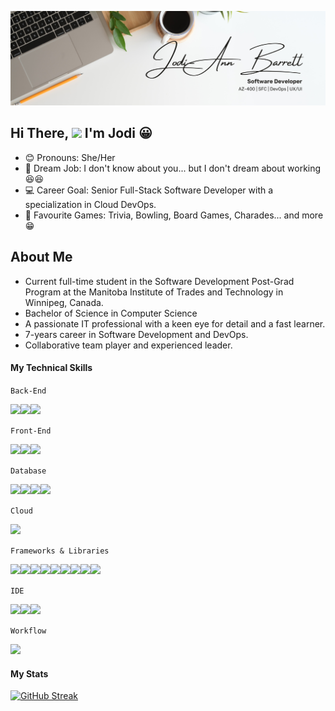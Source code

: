 <!--
**moorebarrett-jodiann/moorebarrett-jodiann** is a ✨ _special_ ✨ repository because its `README.md` (this file) appears on your GitHub profile.

Here are some ideas to get you started:

- 🔭 I’m currently working on ...
- 🌱 I’m currently learning ...
- 👯 I’m looking to collaborate on ...
- 🤔 I’m looking for help with ...
- 💬 Ask me about ...
- 📫 How to reach me: ...
- 😄 Pronouns: ...
- ⚡ Fun fact: ...
-->

![Banner](./src/images/banner.png?raw=true "Banner")

## Hi There, <img src="https://media.giphy.com/media/hvRJCLFzcasrR4ia7z/giphy.gif" width="30px"/> I'm Jodi 😀

- 😊 Pronouns: She/Her
- 💬 Dream Job: I don't know about you... but I don't dream about working 😆😆
- 💻 Career Goal: Senior Full-Stack Software Developer with a specialization in Cloud DevOps.
- 🎲 Favourite Games: Trivia, Bowling, Board Games, Charades... and more 😁

## About Me
- Current full-time student in the Software Development Post-Grad Program at the Manitoba Institute of Trades and Technology in Winnipeg, Canada.
- Bachelor of Science in Computer Science
- A passionate IT professional with a keen eye for detail and a fast learner.
- 7-years career in Software Development and DevOps.
- Collaborative team player and experienced leader.

#### My Technical Skills

`Back-End`

![](https://img.shields.io/badge/C%23-38B2AC?style=for-the-badge&logo=c-sharp&logoColor=white)![](https://img.shields.io/badge/PHP-38B2AC?style=for-the-badge&logo=php&logoColor=white)![](https://img.shields.io/badge/java-38B2AC?style=for-the-badge&logo=java&logoColor=white)

`Front-End`

![](https://img.shields.io/badge/html5-38B2AC?style=for-the-badge&logo=html5&logoColor=white)![](https://img.shields.io/badge/css3-38B2AC?style=for-the-badge&logo=css3&logoColor=white)![](https://img.shields.io/badge/JavaScript-38B2AC?style=for-the-badge&logo=javascript&logoColor=white)

`Database`

![](https://img.shields.io/badge/Microsoft_SQL_Server-38B2AC?style=for-the-badge&logo=microsoft-sql-server&logoColor=white)![](https://img.shields.io/badge/MongoDB-38B2AC?style=for-the-badge&logo=mongodb&logoColor=white)![](https://img.shields.io/badge/MySQL-38B2AC?style=for-the-badge&logo=mysql&logoColor=white)![](https://img.shields.io/badge/Oracle-38B2AC?style=for-the-badge&logo=Oracle&logoColor=white)

`Cloud` 

![](https://img.shields.io/badge/Azure_DevOps-38B2AC?style=for-the-badge&logo=azure-devops&logoColor=white)

`Frameworks & Libraries`

![](https://img.shields.io/badge/.NET-38B2AC?style=for-the-badge&logo=dotnet&logoColor=white)![](https://img.shields.io/badge/Apache-38B2AC?style=for-the-badge&logo=Apache&logoColor=white)![](https://img.shields.io/badge/firebase-38B2AC?style=for-the-badge&logo=firebase&logoColor=white)![](https://img.shields.io/badge/kubernetes-38B2AC.svg?&style=for-the-badge&logo=kubernetes&logoColor=white)![](https://img.shields.io/badge/Node.js-38B2AC?style=for-the-badge&logo=nodedotjs&logoColor=white)![](https://img.shields.io/badge/npm-38B2AC?style=for-the-badge&logo=npm&logoColor=white)![](https://img.shields.io/badge/React-38B2AC?style=for-the-badge&logo=react&logoColor=white)![](https://img.shields.io/badge/Sass-38B2AC?style=for-the-badge&logo=sass&logoColor=white)![](https://img.shields.io/badge/Xampp-38B2AC?style=for-the-badge&logo=xampp&logoColor=white)

`IDE`

![](https://img.shields.io/badge/VSCode-38B2AC?style=for-the-badge&logo=visual%20studio%20code&logoColor=white)![](https://img.shields.io/badge/Visual_Studio-38B2AC?style=for-the-badge&logo=visual%20studio&logoColor=white)![](https://img.shields.io/badge/sublime-38B2AC?style=for-the-badge&logo=sublime-text&logoColor=white)

`Workflow`

![](https://img.shields.io/badge/Jira-38B2AC?style=for-the-badge&logo=Jira&logoColor=white)

#### My Stats

[![GitHub Streak](https://streak-stats.demolab.com?user=moorebarrett-jodiann&theme=highcontrast)](https://git.io/streak-stats)
